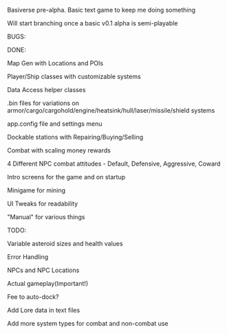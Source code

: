 Basiverse pre-alpha. Basic text game to keep me doing something

Will start branching once a basic v0.1 alpha is semi-playable


BUGS:


DONE:

Map Gen with Locations and POIs

Player/Ship classes with customizable systems

Data Access helper classes

.bin files for variations on armor/cargo/cargohold/engine/heatsink/hull/laser/missile/shield systems

app.config file and settings menu

Dockable stations with Repairing/Buying/Selling

Combat with scaling money rewards

4 Different NPC combat attitudes - Default, Defensive, Aggressive, Coward

Intro screens for the game and on startup

Minigame for mining

UI Tweaks for readability

"Manual" for various things

TODO:

Variable asteroid sizes and health values

Error Handling

NPCs and NPC Locations

Actual gameplay(Important!)

Fee to auto-dock?

Add Lore data in text files

Add more system types for combat and non-combat use